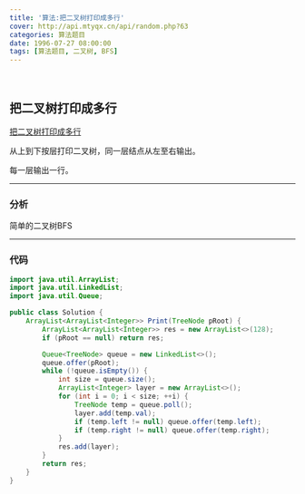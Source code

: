 ```yaml
---
title: '算法:把二叉树打印成多行'
cover: http://api.mtyqx.cn/api/random.php?63
categories: 算法题目
date: 1996-07-27 08:00:00
tags: [算法题目, 二叉树, BFS]
---
```


<br/>

<!--more-->

## 把二叉树打印成多行

[把二叉树打印成多行](https://www.nowcoder.com/practice/445c44d982d04483b04a54f298796288?tpId=13&tqId=11213&tPage=3&rp=1&ru=%2Fta%2Fcoding-interviews&qru=%2Fta%2Fcoding-interviews%2Fquestion-ranking)

从上到下按层打印二叉树，同一层结点从左至右输出。

每一层输出一行。

****

### 分析

简单的二叉树BFS

****

### 代码

```java
import java.util.ArrayList;
import java.util.LinkedList;
import java.util.Queue;

public class Solution {
    ArrayList<ArrayList<Integer>> Print(TreeNode pRoot) {
        ArrayList<ArrayList<Integer>> res = new ArrayList<>(128);
        if (pRoot == null) return res;

        Queue<TreeNode> queue = new LinkedList<>();
        queue.offer(pRoot);
        while (!queue.isEmpty()) {
            int size = queue.size();
            ArrayList<Integer> layer = new ArrayList<>();
            for (int i = 0; i < size; ++i) {
                TreeNode temp = queue.poll();
                layer.add(temp.val);
                if (temp.left != null) queue.offer(temp.left);
                if (temp.right != null) queue.offer(temp.right);
            }
            res.add(layer);
        }
        return res;
    }
}
```

